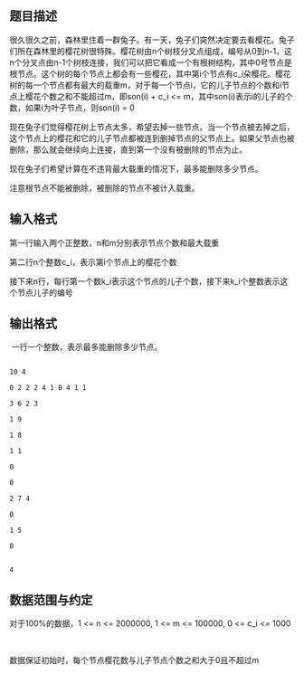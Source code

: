 ## 题目描述

<p>很久很久之前，森林里住着一群兔子。有一天，兔子们突然决定要去看樱花。兔子们所在森林里的樱花树很特殊。樱花树由n个树枝分叉点组成，编号从0到n-1，这n个分叉点由n-1个树枝连接，我们可以把它看成一个有根树结构，其中0号节点是根节点。这个树的每个节点上都会有一些樱花，其中第i个节点有c_i朵樱花。樱花树的每一个节点都有最大的载重m，对于每一个节点i，它的儿子节点的个数和i节点上樱花个数之和不能超过m，即son(i) + c_i <= m，其中son(i)表示i的儿子的个数，如果i为叶子节点，则son(i) = 0</p>
<div>
 现在兔子们觉得樱花树上节点太多，希望去掉一些节点。当一个节点被去掉之后，这个节点上的樱花和它的儿子节点都被连到删掉节点的父节点上。如果父节点也被删除，那么就会继续向上连接，直到第一个没有被删除的节点为止。
</div>
<div>
 现在兔子们希望计算在不违背最大载重的情况下，最多能删除多少节点。
</div>
<div>
 注意根节点不能被删除，被删除的节点不被计入载重。
</div>

## 输入格式

<p>第一行输入两个正整数，n和m分别表示节点个数和最大载重</p>
<div>
 <div>
  第二行n个整数c_i，表示第i个节点上的樱花个数
 </div>
 <div>
  接下来n行，每行第一个数k_i表示这个节点的儿子个数，接下来k_i个整数表示这个节点儿子的编号
 </div>
</div>

## 输出格式

<p> 一行一个整数，表示最多能删除多少节点。</p>

```input1
10 4
0 2 2 2 4 1 0 4 1 1
3 6 2 3
1 9
1 8
1 1
0
0
2 7 4
0
1 5
0
```
```output1
4
```
## 数据范围与约定

<p>对于100%的数据，1 <= n <= 2000000, 1 <= m <= 100000, 0 <= c_i <= 1000</p>
<br>
<div>
 数据保证初始时，每个节点樱花数与儿子节点个数之和大于0且不超过m
</div>
<br>
<div></div>

